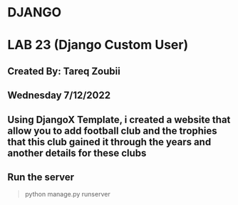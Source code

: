 # DJANGO

# LAB 23 (Django Custom User)

## Created By: Tareq Zoubii
## Wednesday 7/12/2022

## Using DjangoX Template, i created a website that allow you to add football club and the trophies that this club gained it through the years and another details for these clubs

## Run the server
> python manage.py runserver 
